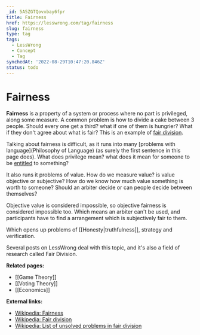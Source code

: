 ```yaml
---
_id: 5A5ZGTQovxbay6fpr
title: Fairness
href: https://lesswrong.com/tag/fairness
slug: fairness
type: tag
tags:
  - LessWrong
  - Concept
  - Tag
synchedAt: '2022-08-29T10:47:20.846Z'
status: todo
---
```


# Fairness

**Fairness** is a property of a system or process where no part is privileged, along some measure. A common problem is how to divide a cake between 3 people. Should every one get a third? what if one of them is hungrier? What if they don't agree about what is fair? This is an example of [fair division](https://en.wikipedia.org/wiki/Fair_division). 

Talking about fairness is difficult, as it runs into many [problems with language](Philosophy of Language) (as surely the first sentence in this page does). What does privilege mean? what does it mean for someone to be [entitled](https://en.wikipedia.org/wiki/Entitlement_(fair_division)) to something?

It also runs it problems of value. How do we measure value? is value objective or subjective? How do we know how much value something is worth to someone? Should an arbiter decide or can people decide between themselves?

Objective value is considered impossible, so objective fairness is considered impossible too. Which means an arbiter can't be used, and participants have to find a arrangement which is subjectively fair to them.

Which opens up problems of [[Honesty|truthfulness]], strategy and verification.

Several posts on LessWrong deal with this topic, and it's also a field of research called Fair Division.

**Related pages:**

- [[Game Theory]]
- [[Voting Theory]]
- [[Economics]]

**External links:**

- [Wikipedia: Fairness](https://en.wikipedia.org/wiki/Fairness) 
- [Wikipedia: Fair division](https://en.wikipedia.org/wiki/Fair_division) 
- [Wikipedia: List of unsolved problems in fair division](https://en.wikipedia.org/wiki/List_of_unsolved_problems_in_fair_division)
